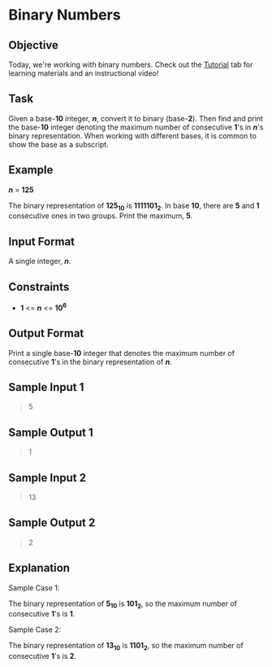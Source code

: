 # Binary Numbers

## Objective 
Today, we're working with binary numbers. Check out the [Tutorial](https://www.hackerrank.com/challenges/30-binary-numbers/tutorial) tab for learning materials and an instructional video!

## Task 
Given a base-**10** integer, ***n***, convert it to binary (base-**2**). Then find and print the base-**10** integer denoting the maximum number of consecutive **1**'s in ***n***'s binary representation. When working with different bases, it is common to show the base as a subscript.

## Example 
***n*** = **125**

The binary representation of **125<sub>10</sub>** is **1111101<sub>2</sub>**. In base **10**, there are **5** and **1** consecutive ones in two groups. Print the maximum, **5**.

## Input Format
A single integer, ***n***.

## Constraints
* **1** <= ***n*** <= **10<sup>6</sup>**

## Output Format
Print a single base-**10** integer that denotes the maximum number of consecutive **1**'s in the binary representation of ***n***.

## Sample Input 1
> 5

## Sample Output 1
> 1

## Sample Input 2
> 13

## Sample Output 2
> 2

## Explanation

Sample Case 1: 

The binary representation of **5<sub>10<sub>** is **101<sub>2</sub>**, so the maximum number of consecutive **1**'s is **1**.

Sample Case 2:

The binary representation of  **13<sub>10</sub>** is **1101<sub>2</sub>**, so the maximum number of consecutive **1**'s is **2**.
